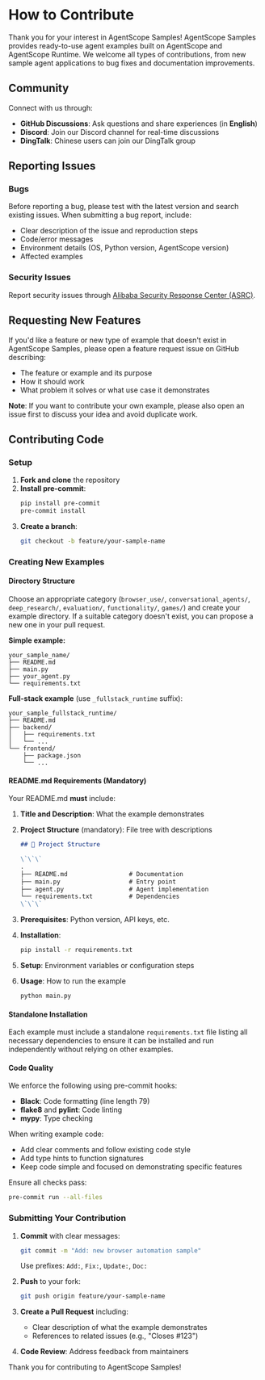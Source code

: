 # How to Contribute

Thank you for your interest in AgentScope Samples! AgentScope Samples provides ready-to-use agent examples built on AgentScope and AgentScope Runtime. We welcome all types of contributions, from new sample agent applications to bug fixes and documentation improvements.

## Community

Connect with us through:

- **GitHub Discussions**: Ask questions and share experiences (in **English**)
- **Discord**: Join our Discord channel for real-time discussions
- **DingTalk**: Chinese users can join our DingTalk group

## Reporting Issues

### Bugs

Before reporting a bug, please test with the latest version and search existing issues. When submitting a bug report, include:

- Clear description of the issue and reproduction steps
- Code/error messages
- Environment details (OS, Python version, AgentScope version)
- Affected examples

### Security Issues

Report security issues through [Alibaba Security Response Center (ASRC)](https://security.alibaba.com/).

## Requesting New Features

If you'd like a feature or new type of example that doesn't exist in AgentScope Samples, please open a feature request issue on GitHub describing:

- The feature or example and its purpose
- How it should work
- What problem it solves or what use case it demonstrates

**Note**: If you want to contribute your own example, please also open an issue first to discuss your idea and avoid duplicate work.



## Contributing Code

### Setup

1. **Fork and clone** the repository
2. **Install pre-commit**:
   ```bash
   pip install pre-commit
   pre-commit install
   ```
3. **Create a branch**:
   ```bash
   git checkout -b feature/your-sample-name
   ```

### Creating New Examples

#### Directory Structure

Choose an appropriate category (`browser_use/`, `conversational_agents/`, `deep_research/`, `evaluation/`, `functionality/`, `games/`) and create your example directory. If a suitable category doesn't exist, you can propose a new one in your pull request.

**Simple example:**
```
your_sample_name/
├── README.md
├── main.py
├── your_agent.py
└── requirements.txt
```

**Full-stack example** (use `_fullstack_runtime` suffix):
```
your_sample_fullstack_runtime/
├── README.md
├── backend/
│   ├── requirements.txt
│   └── ...
└── frontend/
    ├── package.json
    └── ...
```

#### README.md Requirements (Mandatory)

Your README.md **must** include:

1. **Title and Description**: What the example demonstrates

2. **Project Structure** (mandatory): File tree with descriptions
   ```markdown
   ## 🌳 Project Structure
   
   \`\`\`
   .
   ├── README.md                 # Documentation
   ├── main.py                   # Entry point
   ├── agent.py                  # Agent implementation
   └── requirements.txt          # Dependencies
   \`\`\`
   ```

3. **Prerequisites**: Python version, API keys, etc.

4. **Installation**:
   ```bash
   pip install -r requirements.txt
   ```

5. **Setup**: Environment variables or configuration steps

6. **Usage**: How to run the example
   ```bash
   python main.py
   ```

#### Standalone Installation

Each example must include a standalone `requirements.txt` file listing all necessary dependencies to ensure it can be installed and run independently without relying on other examples.

#### Code Quality

We enforce the following using pre-commit hooks:

- **Black**: Code formatting (line length 79)
- **flake8** and **pylint**: Code linting
- **mypy**: Type checking

When writing example code:
- Add clear comments and follow existing code style
- Add type hints to function signatures
- Keep code simple and focused on demonstrating specific features

Ensure all checks pass:
```bash
pre-commit run --all-files
```

### Submitting Your Contribution

1. **Commit** with clear messages:
   ```bash
   git commit -m "Add: new browser automation sample"
   ```
   Use prefixes: `Add:`, `Fix:`, `Update:`, `Doc:`

2. **Push** to your fork:
   ```bash
   git push origin feature/your-sample-name
   ```

3. **Create a Pull Request** including:
   - Clear description of what the example demonstrates
   - References to related issues (e.g., "Closes #123")

4. **Code Review**: Address feedback from maintainers

Thank you for contributing to AgentScope Samples!

